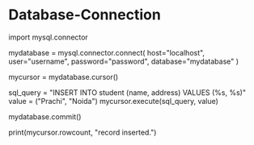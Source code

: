 # Database-Connection


import mysql.connector

mydatabase = mysql.connector.connect(
    host="localhost",
    user="username",
    password="password",
    database="mydatabase"
)

mycursor = mydatabase.cursor()

sql_query = "INSERT INTO student (name, address) VALUES (%s, %s)"
value = ("Prachi", "Noida")
mycursor.execute(sql_query, value)

mydatabase.commit()

print(mycursor.rowcount, "record inserted.")

